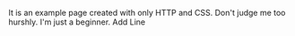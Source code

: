 It is an example page created with only HTTP and CSS.
Don't judge me too hurshly. I'm just a beginner.
Add Line
